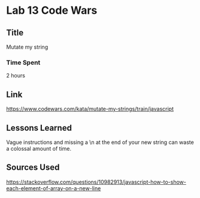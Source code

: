 # Lab 13 Code Wars

## Title
Mutate my string

### Time Spent
2 hours

## Link
https://www.codewars.com/kata/mutate-my-strings/train/javascript

## Lessons Learned
Vague instructions and missing a \n at the end of your new string can waste a colossal amount of time.

## Sources Used
https://stackoverflow.com/questions/10982913/javascript-how-to-show-each-element-of-array-on-a-new-line